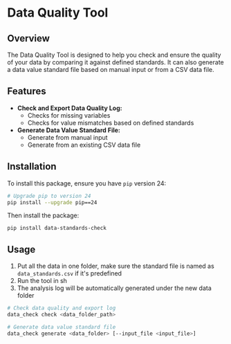# Data Quality Tool

## Overview

The Data Quality Tool is designed to help you check and ensure the quality of your data by comparing it against defined standards. It can also generate a data value standard file based on manual input or from a CSV data file.

## Features

- **Check and Export Data Quality Log:**
  - Checks for missing variables
  - Checks for value mismatches based on defined standards
- **Generate Data Value Standard File:**
  - Generate from manual input
  - Generate from an existing CSV data file

## Installation

To install this package, ensure you have `pip` version 24:

```bash
# Upgrade pip to version 24
pip install --upgrade pip==24
```

Then install the package:

```
pip install data-standards-check
```

## Usage

1. Put all the data in one folder, make sure the standard file is named as `data_standards.csv` if it's predefined
2. Run the tool in sh
3. The analysis log will be automatically generated under the new data folder

```sh
# Check data quality and export log
data_check check <data_folder_path>

# Generate data value standard file
data_check generate <data_folder> [--input_file <input_file>]
```
